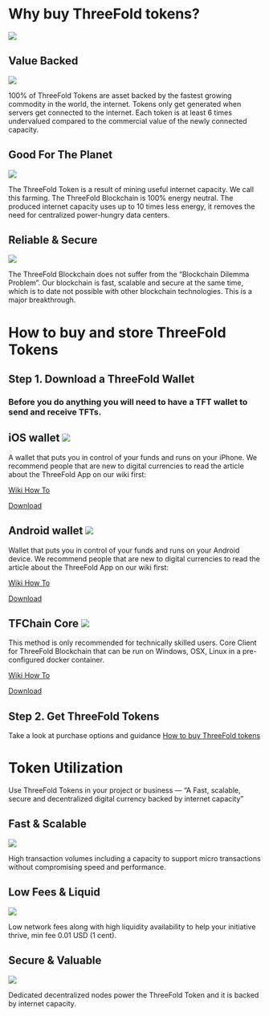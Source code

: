 # Why buy ThreeFold tokens?

![](/img/join-700.png)

## Value Backed 
![](/img/ic-benefits-01.png)

100% of ThreeFold Tokens are asset backed by the fastest growing commodity in the world, the internet. Tokens only get generated when servers get connected to the internet. Each token is at least 6 times undervalued compared to the commercial value of the newly connected capacity.

## Good For The Planet
![](/img/ic-benefits-02.png)

The ThreeFold Token is a result of mining useful internet capacity. We call this farming. The ThreeFold Blockchain is 100% energy neutral. The produced internet capacity uses up to 10 times less energy, it removes the need for centralized power-hungry data centers.

## Reliable & Secure 
![](/img/ic-benefits-05.png)

The ThreeFold Blockchain does not suffer from the “Blockchain Dilemma Problem”. Our blockchain is fast, scalable and secure at the same time, which is to date not possible with other blockchain technologies. This is a major breakthrough.

# How to buy and store ThreeFold Tokens

## Step 1. Download a ThreeFold Wallet

### Before you do anything you will need to have a TFT wallet to send and receive TFTs.

## iOS wallet ![](/img/ic-applelogo.png)

A wallet that puts you in control of your funds and runs on your iPhone. We recommend people that are new to digital currencies to read the article about the ThreeFold App on our wiki first:

[Wiki How To](/threefold_app)

[Download](https://itunes.apple.com/app/id1276543091)

## Android wallet ![](/img/ic-androidlogo.png)

Wallet that puts you in control of your funds and runs on your Android device. We recommend people that are new to digital currencies to read the article about the ThreeFold App on our wiki first:

[Wiki How To](/threefold_app)

[Download](https://play.google.com/store/apps/details?id=com.mobicage.rogerthat.em.be.threefold.token)

## TFChain Core ![](/img/ic-chaincore.png)

This method is only recommended for technically skilled users. Core Client for ThreeFold Blockchain that can be run on Windows, OSX, Linux in a pre-configured docker container.

[Wiki How To](https://threefoldfoundation.github.io/info_tokens/#/technology/command_line_wallet)

[Download](https://github.com/threefoldfoundation/tfchain)

## Step 2. Get ThreeFold Tokens

Take a look at purchase options and guidance 
[How to buy ThreeFold tokens](/how_to_buy/README.md)

# Token Utilization

Use ThreeFold Tokens in your project or business — “A Fast, scalable, secure and decentralized digital currency backed by internet capacity”

## Fast & Scalable 

![](/img/ic-util-01.png)

High transaction volumes including a capacity to support micro transactions without compromising speed and performance.

## Low Fees & Liquid

![](/img/ic-util-02.png)

Low network fees along with high liquidity availability to help your initiative thrive, min fee 0.01 USD (1 cent).

## Secure & Valuable

![](/img/ic-util-03.png)

Dedicated decentralized nodes power the ThreeFold Token and it is backed by internet capacity.
